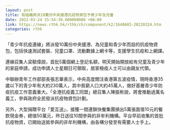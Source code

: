 ```yaml
---
layout: post
title: 有組織將派10萬份中央援港抗疫物資包予青少年及兒童
date: 2022-03-24 15:54:39.000000000 +08:00
link: https://news.rthk.hk/rthk/ch/component/k2/1640683-20220324.htm
categories: rthk
---
```


「青少年抗疫連線」將派發10萬份中央援港、為兒童和青少年而設的抗疫物資包，包括快速測試套裝、兒童口罩、流動數據上網卡等，支援學生抗疫和上網課。

連線召集人梁毓偉說，首批5萬個網上登記名額，明天開始開放給有兒童及青少年的家庭申請，成功申請人士星期日可領取，居家檢疫人士可以由親友代領。

中聯辦青年工作部部長張志華表示，中央高度關注香港第五波疫情，現時香港35歲以下的青少年有大約230萬人，其中貧窮人口大約45萬人，做好基層青少年防疫抗疫工作意義重大。「全港抗疫義工同盟」總召集人陳振彬說，將會推動過萬名義工，參與政府全民發派抗疫物資包計劃。

另外，大型捐贈平台「愛互送」，接獲一間連鎖快餐集團損出5萬張面值10元的餐飲現金券，總值50萬元，昨日送往10間參與的非牟利機構。平台早前收集的首批抗疫物資，已開始送抵參與的非牟利機構，由各構分發至有需要人士手上。
